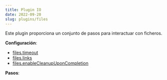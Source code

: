 ```yaml
---
title: Plugin IO
date: 2022-09-20
slug: plugins/files
---
```


Este plugin proporciona un conjunto de pasos para interactuar con ficheros.


**Configuración**:
- [files.timeout](#filestimeout)
- [files.links](#fileslinks)
- [files.enableCleanupUponCompletion](#filesenablecleanupuponcompletion)

**Pasos**:
